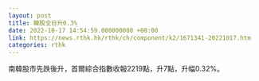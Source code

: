 ```yaml
---
layout: post
title: 韓股全日升0.3%
date: 2022-10-17 14:54:59.000000000 +08:00
link: https://news.rthk.hk/rthk/ch/component/k2/1671341-20221017.htm
categories: rthk
---
```


南韓股市先跌後升，首爾綜合指數收報2219點，升7點，升幅0.32%。
